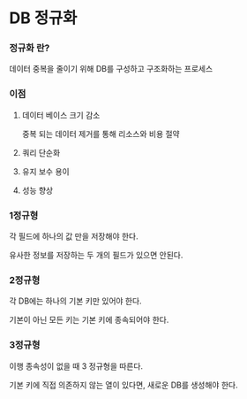 # DB 정규화

### 정규화 란?

데이터 중복을 줄이기 위해 DB를 구성하고 구조화하는 프로세스

### 이점

1. 데이터 베이스 크기 감소

   중복 되는 데이터 제거를 통해 리소스와 비용 절약

2. 쿼리 단순화

3. 유지 보수 용이

4. 성능 향상





### 1정규형

각 필드에 하나의 값 만을 저장해야 한다.

유사한 정보를 저장하는 두 개의 필드가 있으면 안된다.



### 2정규형

각 DB에는 하나의 기본 키만 있어야 한다.

기본이 아닌 모든 키는 기본 키에 종속되어야 한다.



### 3정규형

이행 종속성이 없을 때 3 정규형을 따른다.

기본 키에 직접 의존하지 않는 열이 있다면, 새로운 DB를 생성해야 한다.
